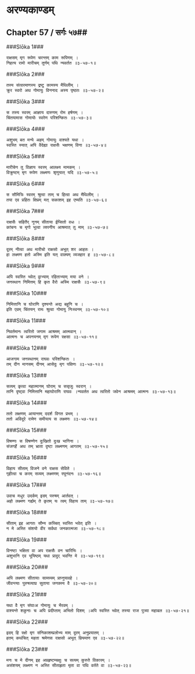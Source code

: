 अरण्यकाण्डम्
===============================


## Chapter 57  / सर्गः ५७##


###Slōka 1###


    राक्षसम् मृग रूपेण चरन्तम् काम रूपिणम् ।
    निहत्य रामो मारीचम् तूर्णम् पथि न्यवर्तत ॥३-५७-१॥


###Slōka 2###


    तस्य संत्वरमाणस्य द्रष्टु कामस्य मैथिलीम् ।
    क्रूर स्वरो अथ गोमायुः विननाद अस्य पृष्ठतः ॥३-५७-२॥


###Slōka 3###


    स तस्य स्वरम् आज्ञाय दारुणम् रोम हर्षणम् ।
    चिंतयामास गोमायोः स्वरेण परिशन्कितः ॥३-५७-३॥


###Slōka 4###


    अशुभम् बत मन्ये अहम् गोमायुः वाश्यते यथा ।
    स्वस्ति स्यात् अपि वैदेह्या राक्षसैः भक्षणम् विना ॥३-५७-४॥


###Slōka 5###


    मारीचेन तु विज्ञाय स्वरम् आलक्ष्य मामकम् ।
    विक्रुष्टम् मृग रूपेण लक्ष्मणः शृणुयात् यदि ॥३-५७-५॥


###Slōka 6###


    स सौमित्रिः स्वरम् श्रुत्वा ताम् च हित्वा अथ मैथिलीम् ।
    तया एव प्रहितः क्षिप्रम् मत् सकाशम् इह एष्यति ॥३-५७-६॥


###Slōka 7###


    राक्षसैः सहितैर् नूनम् सीताया ईप्सितो वधः ।
    कांचनः च मृगो भूत्वा व्यपनीय आश्रमात् तु माम् ॥३-५७-७॥


###Slōka 8###


    दूरम् नीत्वा अथ मारीचो राक्षसो अभूत् शर आहतः ।
    हा लक्ष्मण हतो अस्मि इति यत् वाक्यम् व्यजहार ह ॥३-५७-८॥


###Slōka 9###


    अपि स्वस्ति भवेत् द्वाभ्याम् रहिताभ्याम् मया वने ।
    जनस्थान निमित्तम् हि कृत वैरो अस्मि राक्षसैः ॥३-५७-९॥


###Slōka 10###


    निमित्तानि च घोराणि दृश्यन्ते अद्य बहूनि च ।
    इति एवम् चिंतयन् रामः श्रुत्वा गोमायु निःस्वनम् ॥३-५७-१०॥


###Slōka 11###


    निवर्तमानः त्वरितो जगाम आश्रमम् आत्मवान् ।
    आत्मनः च अपनयनम् मृग रूपेण रक्षसा ॥३-५७-११॥


###Slōka 12###


    आजगाम जनस्थानम् राघवः परिशन्कितः ।
    तम् दीन मानसम् दीनम् आसेदुः मृग पक्षिणः ॥३-५७-१२॥


###Slōka 13###


    सव्यम् कृत्वा महात्मानम् घोराम् च ससृजुः स्वरान् ।
    तानि दृष्ट्वा निमित्तानि महाघोराणि राघवः ।न्यवर्तत अथ त्वरितो जवेन आश्रमम् आत्मनः ॥३-५७-१३॥


###Slōka 14###


    ततो लक्षणम् आयान्तम् ददर्श विगत प्रभम् ।
    ततो अविदूरे रामेण समीयाय स लक्ष्मणः ॥३-५७-१४॥


###Slōka 15###


    विषण्णः स विषण्णेन दुःखितो दुःख भागिना ।
    संजगर्हे अथ तम् भ्राता दृष्टा लक्ष्मणम् आगतम् ॥३-५७-१५॥


###Slōka 16###


    विहाय सीताम् विजने वने राक्षस सेविते ।
    गृहीत्वा च करम् सव्यम् लक्ष्मणम् रघुनंदनः ॥३-५७-१६॥


###Slōka 17###


    उवाच मधुर उदर्कम् इदम् परुषम् आर्तवत् ।
    अहो लक्ष्मण गर्ह्यम् ते कृतम् यः त्वम् विहाय ताम् ॥३-५७-१७॥


###Slōka 18###


    सीताम् इह आगतः सौम्य कच्चित् स्वस्ति भवेत् इति ।
    न मे अस्ति संशयो वीर सर्वथा जनकात्मजा ॥३-५७-१८॥


###Slōka 19###


    विनष्टा भक्षिता वा अप राक्षसैः वन चारिभिः ।
    अशुभानि एव भूयिष्ठम् यथा प्रादुर् भवन्ति मे ॥३-५७-१९॥


###Slōka 20###


    अपि लक्ष्मण सीतायाः सामग्र्यम् प्राप्नुयावहे ।
    जीवन्त्याः पुरुषव्याघ्र सुताया जनक्स्य वै ॥३-५७-२०॥


###Slōka 21###


    यथा वै मृग संघाःअ गोमायुः च भैरवम् ।
    वाश्यन्ते शकुनाः च अपि प्रदीप्ताम् अभितो दिशम् ।अपि स्वस्ति भवेत् तस्या राज पुत्र्या महाबल ॥३-५७-२१॥


###Slōka 22###


    इदम् हि रक्षो मृग संनिकाशम्प्रलोभ्य माम् दूरम् अनुप्रयातम् ।
    हतम् कथंचित् महता श्रमेणस राक्षसो अभूत् म्रियमाण एव ॥३-५७-२२॥


###Slōka 23###


    मनः च मे दीनम् इह अप्रहृष्टम्चक्षुः च सव्यम् कुरुते विकारम् ।
    असंशयम् लक्ष्मण न अस्ति सीताहृता मृता वा पथि वर्तते वा ॥३-५७-२३॥


